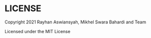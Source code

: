 # LICENSE

   Copyright 2021 Rayhan Aswiansyah, Mikhel Swara Bahardi and Team

   Licensed under the MIT License
